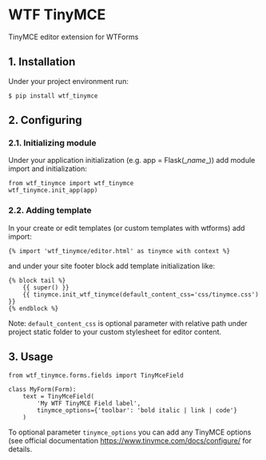# WTF TinyMCE
TinyMCE editor extension for WTForms

## 1. Installation
Under your project environment run:

    $ pip install wtf_tinymce

## 2. Configuring
### 2.1. Initializing module
Under your application initialization (e.g. app = Flask(\__name__)) 
add module import and initialization:

    from wtf_tinymce import wtf_tinymce
    wtf_tinymce.init_app(app)

### 2.2. Adding template
In your create or edit templates (or custom templates with wtforms) 
add import:

    {% import 'wtf_tinymce/editor.html' as tinymce with context %}

and under your site footer block add template initialization like:
    
    {% block tail %}
        {{ super() }}
        {{ tinymce.init_wtf_tinymce(default_content_css='css/tinymce.css') }}
    {% endblock %}

Note: `default_content_css` is optional parameter with relative path 
under project static folder to your custom stylesheet for editor content.

## 3. Usage

    from wtf_tinymce.forms.fields import TinyMceField

    class MyForm(Form):
        text = TinyMceField(
            'My WTF TinyMCE Field label',
            tinymce_options={'toolbar': 'bold italic | link | code'}
        )

To optional parameter `tinymce_options` you can add any TinyMCE options
(see official documentation https://www.tinymce.com/docs/configure/
for details.
